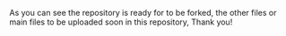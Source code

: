 As you can see the repository is ready for to be forked, the other files or main files to be uploaded soon in this repository, Thank you!
